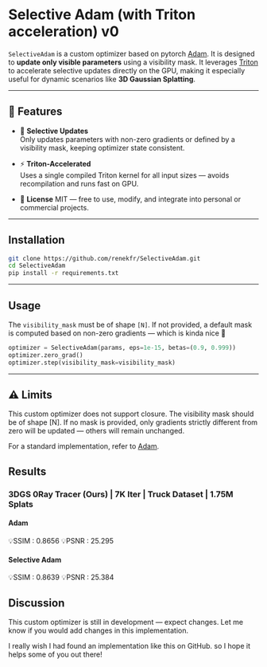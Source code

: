 # Selective Adam (with Triton acceleration) v0

`SelectiveAdam` is a custom optimizer based on pytorch [Adam](https://pytorch.org/docs/stable/generated/torch.optim.Adam.html). It is designed to **update only visible parameters** using a visibility mask. It leverages [Triton](https://github.com/openai/triton) to accelerate selective updates directly on the GPU, making it especially useful for dynamic scenarios like **3D Gaussian Splatting**.

---

## 🚀 Features

- 🎯 **Selective Updates**  
  Only updates parameters with non-zero gradients or defined by a visibility mask, keeping optimizer state consistent.

- ⚡ **Triton-Accelerated**  
  Uses a single compiled Triton kernel for all input sizes — avoids recompilation and runs fast on GPU.

- 📄 **License**
  MIT — free to use, modify, and integrate into personal or commercial projects.

---

## Installation

```bash
git clone https://github.com/renekfr/SelectiveAdam.git
cd SelectiveAdam
pip install -r requirements.txt
```

---

## Usage

The `visibility_mask` must be of shape `[N]`.
If not provided, a default mask is computed based on non-zero gradients — which is kinda nice 🙂

```python
optimizer = SelectiveAdam(params, eps=1e-15, betas=(0.9, 0.999))
optimizer.zero_grad()
optimizer.step(visibility_mask=visibility_mask)
```

---

## ⚠️ Limits
  
This custom optimizer does not support closure.
The visibility mask should be of shape [N].
If no mask is provided, only gradients strictly different from zero will be updated — others will remain unchanged.
  
For a standard implementation, refer to [Adam](https://pytorch.org/docs/stable/generated/torch.optim.Adam.html).

## Results

### 3DGS 0Ray Tracer (Ours) | 7K Iter | Truck Dataset | 1.75M Splats
#### Adam
💡SSIM    : 0.8656
💡PSNR    : 25.295

#### Selective Adam
💡SSIM    : 0.8639
💡PSNR    : 25.384

## Discussion

This custom optimizer is still in development — expect changes.
Let me know if you would add changes in this implementation.

I really wish I had found an implementation like this on GitHub. so I hope it helps some of you out there!

